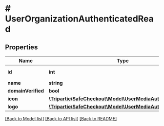 # # UserOrganizationAuthenticatedRead

## Properties

Name | Type | Description | Notes
------------ | ------------- | ------------- | -------------
**id** | **int** |  | [optional] [readonly]
**name** | **string** |  | [optional]
**domainVerified** | **bool** |  |
**icon** | [**\Tripartie\SafeCheckout\Model\UserMediaAuthenticatedRead**](UserMediaAuthenticatedRead.md) |  | [optional]
**logo** | [**\Tripartie\SafeCheckout\Model\UserMediaAuthenticatedRead**](UserMediaAuthenticatedRead.md) |  | [optional]

[[Back to Model list]](../../README.md#models) [[Back to API list]](../../README.md#endpoints) [[Back to README]](../../README.md)

